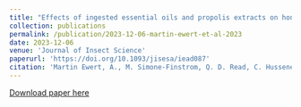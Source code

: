 ```yaml
---
title: "Effects of ingested essential oils and propolis extracts on honey bee (Hymenoptera: Apidae) health and gut microbiota"
collection: publications
permalink: /publication/2023-12-06-martin-ewert-et-al-2023
date: 2023-12-06
venue: 'Journal of Insect Science'
paperurl: 'https://doi.org/10.1093/jisesa/iead087'
citation: 'Martin Ewert, A., M. Simone-Finstrom, Q. D. Read, C. Husseneder, and V. Ricigliano. 2023. Effects of ingested essential oils and propolis extracts on honey bee (Hymenoptera: Apidae) health and gut microbiota. Journal of Insect Science 23(6):15. DOI: 10.1093/jisesa/iead087.'
---
```

[Download paper here](https://doi.org/10.1093/jisesa/iead087)
